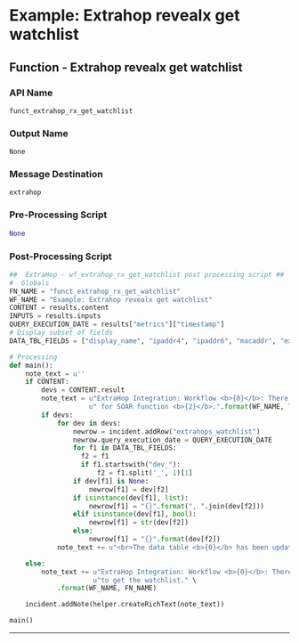 <!--
    DO NOT MANUALLY EDIT THIS FILE
    THIS FILE IS AUTOMATICALLY GENERATED WITH resilient-sdk codegen
-->

# Example: Extrahop revealx get watchlist

## Function - Extrahop revealx get watchlist

### API Name
`funct_extrahop_rx_get_watchlist`

### Output Name
`None`

### Message Destination
`extrahop`

### Pre-Processing Script
```python
None
```

### Post-Processing Script
```python
##  ExtraHop - wf_extrahop_rx_get_watchlist post processing script ##
#  Globals
FN_NAME = "funct_extrahop_rx_get_watchlist"
WF_NAME = "Example: Extrahop revealx get watchlist"
CONTENT = results.content
INPUTS = results.inputs
QUERY_EXECUTION_DATE = results["metrics"]["timestamp"]
# Display subset of fields
DATA_TBL_FIELDS = ["display_name", "ipaddr4", "ipaddr6", "macaddr", "extrahop_id"]

# Processing
def main():
    note_text = u''
    if CONTENT:
        devs = CONTENT.result
        note_text = u"ExtraHop Integration: Workflow <b>{0}</b>: There were <b>{1}</b> devices returned in the Watchlist" \
                    u" for SOAR function <b>{2}</b>.".format(WF_NAME, len(devs), FN_NAME)
        if devs:
            for dev in devs:
                newrow = incident.addRow("extrahops_watchlist")
                newrow.query_execution_date = QUERY_EXECUTION_DATE
                for f1 in DATA_TBL_FIELDS:
                  f2 = f1
                  if f1.startswith("dev_"):
                      f2 = f1.split('_', 1)[1]
                if dev[f1] is None:
                    newrow[f1] = dev[f2]
                if isinstance(dev[f1], list):
                    newrow[f1] = "{}".format(", ".join(dev[f2]))
                elif isinstance(dev[f1], bool):
                    newrow[f1] = str(dev[f2])
                else:
                    newrow[f1] = "{}".format(dev[f2])
            note_text += u"<br>The data table <b>{0}</b> has been updated".format("Extrahop Detections")

    else:
        note_text += u"ExtraHop Integration: Workflow <b>{0}</b>: There was <b>no</b> result returned while attempting " \
                     u"to get the watchlist." \
            .format(WF_NAME, FN_NAME)

    incident.addNote(helper.createRichText(note_text))

main()

```

---

